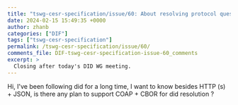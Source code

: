 ```yaml
---
title: "tswg-cesr-specification/issue/60: About resolving protocol question"
date: 2024-02-15 15:49:35 +0000
author: zhanb
categories: ["DIF"]
tags: ["tswg-cesr-specification"]
permalink: /tswg-cesr-specification/issue/60/
comments_file: DIF-tswg-cesr-specification-issue-60_comments
excerpt: >
  Closing after today's DID WG meeting.
---
```

Hi, I've been following did for a long time, I want to know besides HTTP (s) + JSON, is there any plan to support COAP + CBOR for did resolution ?